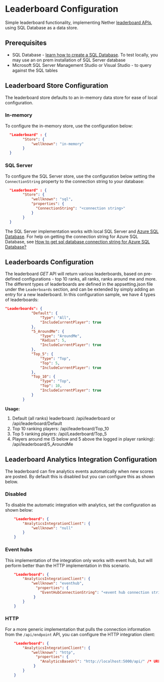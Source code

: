 # Leaderboard Configuration

Simple leaderboard functionality, implementing Nether [leaderboard APIs](../api/leaderboard/README.md), using SQL Database as a data store.

## Prerequisites
* SQL Database - [learn how to create a SQL Database](https://docs.microsoft.com/en-us/azure/sql-database/sql-database-get-started).
    To test locally, you may use an on prem installation of SQL Server database
* Microsoft SQL Server Management Studio or Visual Studio - to query against the SQL tables

## Leaderboard Store Configuration

The leaderboard store defaults to an in-memory data store for ease of local configuration.

### In-memory
To configure the in-memory store, use the configuration below:

```json
  "Leaderboard" : {
        "Store": {
            "wellknown": "in-memory"
        }
  }
```

### SQL Server
To configure the SQL Server store, use the configuration below setting the `ConnectionString` property to the connection string to your database:

```json
  "Leaderboard" : {
        "Store": {
            "wellknown": "sql",
            "properties": {
              "ConnectionString": "<connection string>"
            }
        }
  }
```

The SQL Server implementation works with local SQL Server and [Azure SQL Database](https://docs.microsoft.com/en-us/azure/sql-database/sql-database-get-started). For help on getting the connection string for Azure SQL Database, see [How to get sql database connection string for Azure SQL Database?](https://docs.microsoft.com/en-us/azure/sql-database/sql-database-develop-dotnet-simple)

## Leaderboards Configuration
The leaderboard _GET_ API will return various leaderboards, based on pre-defined configurations - top 10 ranks, all ranks, ranks around me and more.
The different types of leaderboards are defined in the appsetting.json file under the `Leaderboards` section, and can be extended by simply adding an entry for a new leaderboard.
In this configuration sample, we have 4 types of leaderboards:

```json
"Leaderboards": {
            "Default": {
                "Type": "All",
                "IncludeCurrentPlayer": true
            },
            "5_AroundMe": {
                "Type": "AroundMe",
                "Radius": 5,
                "IncludeCurrentPlayer": true
            },
            "Top_5": {
                "Type": "Top",
                "Top": 5,
                "IncludeCurrentPlayer": true
            },
            "Top_10": {
                "Type": "Top",
                "Top": 10,
                "IncludeCurrentPlayer": true
            }
        }
```

**Usage:**

1. Default (all ranks) leaderboard: /api/leaderboard or /api/leaderboard/Default
2. Top 10 ranking players: /api/leaderboard/Top_10
3. Top 5 ranking players: /api/Leaderboard/Top_5
4. Players around me (5 below and 5 above the logged in player ranking): /api/leaderboard/5_AroundMe   

## Leaderboard Analytics Integration Configuration

The leaderboard can fire analytics events automatically when new scores are posted. By default this is disabled but you can configure this as shown below.

### Disabled

To disable the automatic integration with analytics, set the configuration as shown below:

```json
    "Leaderboard": {
        "AnalyticsIntegrationClient": {
            "wellknown": "null"
        }
    }
```

### Event hubs

This implementation of the integration only works with event hub, but will perform better than the HTTP implementation in this scenario.

```json
    "Leaderboard": {
        "AnalyticsIntegrationClient": {
            "wellknown": "eventhub",
              "properties": {
                "EventHubConnectionString": "<event hub connection string>"
             }
        }
    }
```


### HTTP
For a more generic implementation that pulls the connection information from the `/api/endpoint` API, you can configure the HTTP integration client:

```json
    "Leaderboard": {
        "AnalyticsIntegrationClient": {
            "wellknown": "http",
              "properties": {
                "AnalyticsBaseUrl": "http://localhost:5000/api/" /* URL to the base of the API where the /endpoint API exists */
             }
        }
    }
```

